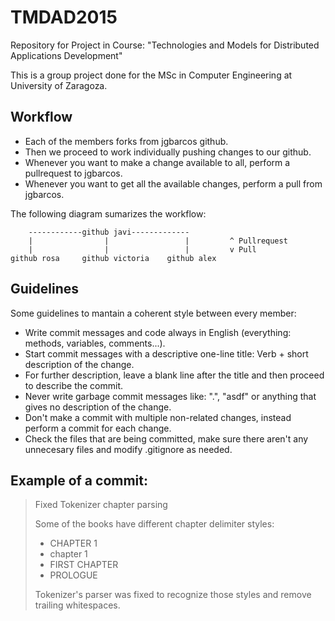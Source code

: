 # TMDAD2015
Repository for Project in Course: "Technologies and Models for Distributed Applications Development"

This is a group project done for the MSc in Computer Engineering at University of Zaragoza.

## Workflow

- Each of the members forks from jgbarcos github.
- Then we proceed to work individually pushing changes to our github.
- Whenever you want to make a change available to all, perform a pullrequest to jgbarcos.
- Whenever you want to get all the available changes, perform a pull from jgbarcos.

The following diagram sumarizes the workflow:
```
    ------------github javi-------------
    |                |                 |         ^ Pullrequest
    |                |                 |         v Pull
github rosa     github victoria    github alex
```

## Guidelines

Some guidelines to mantain a coherent style between every member:
 - Write commit messages and code always in English (everything: methods, variables, comments...).
 - Start commit messages with a descriptive one-line title: Verb + short description of the change.
 - For further description, leave a blank line after the title and then proceed to describe the commit.
 - Never write garbage commit messages like: ".", "asdf" or anything that gives no description of the change.
 - Don't make a commit with multiple non-related changes, instead perform a commit for each change.
 - Check the files that are being committed, make sure there aren't any unnecesary files and modify .gitignore as needed.

## Example of a commit:

> Fixed Tokenizer chapter parsing
>
> Some of the books have different chapter delimiter styles:
> - CHAPTER 1
> - chapter 1
> - FIRST CHAPTER
> - PROLOGUE
>
> Tokenizer's parser was fixed to recognize those styles and remove trailing whitespaces.

